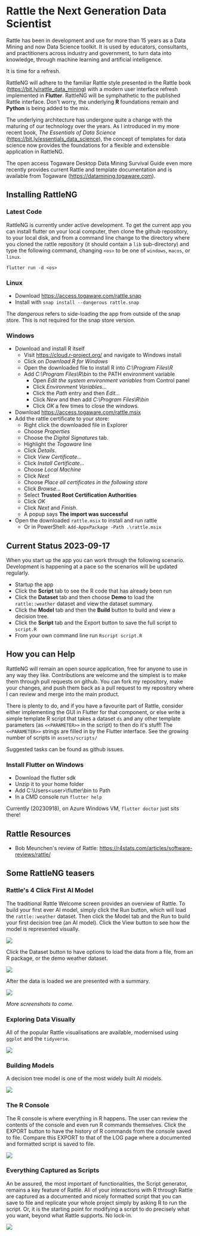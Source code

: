 # Rattle the Next Generation Data Scientist

Rattle has been in development and use for more than 15 years as a
Data Mining and now Data Science toolkit. It is used by educators,
consultants, and practitioners across industry and government, to turn
data into knowledge, through machine learning and artificial
intelligence.

It is time for a refresh.

RattleNG will adhere to the familiar Rattle style presented in the
Rattle book (https://bit.ly/rattle_data_mining) with a modern user
interface refresh implemented in **Flutter**. RattleNG will be
symphathetic to the published Rattle interface.  Don't worry, the
underlying **R** foundations remain and **Python** is being added to
the mix.

The underlying architecture has undergone quite a change with the
maturing of our technology over the years. As I introduced in my more
recent book, *The Essentials of Data Science*
(https://bit.ly/essentials_data_science), the concept of templates for
data science now provides the foundations for a flexible and
extensible application in RattleNG. 

The open access Togaware Desktop Data Mining Survival Guide even more
recently provides current Rattle and template documentation and is
available from Togaware (https://datamining.togaware.com).

## Installing RattleNG

### Latest Code

RattleNG is currently under active development. To get the current app
you can install flutter on your local computer, then clone the github
repository, to your local disk, and from a command line change to the
directory where you cloned the rattle repository (it should contain a
`lib` sub-directory) and type the following command, changing `<os>`
to be one of `windows`, `macos`, or `linux`.

```
flutter run -d <os>
```

### Linux

+ Download https://access.togaware.com/rattle.snap
+ Install with `snap install --dangerous rattle.snap`

The *dangerous* refers to side-loading the app from outside of the
snap store. This is not required for the snap store version.

### Windows

+ Download and install R itself
  + Visit https://cloud.r-project.org/ and navigate to Windows install
  + Click on *Download R for Windows*
  + Open the downloaded file to install R into *C:\Program Files\R*
  + Add *C:\Program Files\R\bin* to the PATH environment variable
    + Open *Edit the system environment variables* from Control panel
	+ Click *Environment Variables...*
	+ Click the *Path* entry and then *Edit...*
    + Click *New* and then add *C:\Program Files\R\bin*
    + Click *OK* a few times to close the windows.
+ Download https://access.togaware.com/rattle.msix
+ Add the rattle certificate to your store:
  + Right click the downloaded file in Explorer
  + Choose *Properties*
  + Choose the *Digital Signatures* tab. 
  + Highlight the *Togaware* line
  + Click *Details*. 
  + Click *View Certificate...* 
  + Click *Install Certificate...*
  + Choose *Local Machine*
  + Click *Next*
  + Choose *Place all certificates in the following store*
  + Click *Browse...*
  + Select **Trusted Root Certification Authorities**
  + Click *OK*
  + Click *Next* and *Finish*.
  + A popup says **The import was successful**
+ Open the downloaded `rattle.msix` to install and run rattle
  + Or in PowerShell: `Add-AppxPackage -Path .\rattle.msix`

## Current Status 2023-09-17

When you start up the app you can work through the following
scenario. Development is happening at a pace so the scenarios will be updated
regularly.

+ Startup the app
+ Click the **Script** tab to see the R code that has already been run
+ Click the **Dataset** tab and then choose **Demo** to load the
  `rattle::weather` dataset and view the dataset summary.
+ Click the **Model** tab and then the **Build** button to build and view a
  decision tree.
+ Click the **Script** tab and the Export button to save the full script
  to `script.R`
+ From your own command line run `Rscript script.R`

## How you can Help

RattleNG will remain an open source application, free for anyone to
use in any way they like. Contributions are welcome and the simplest
is to make them through pull requests on github. You can fork my
repository, make your changes, and push them back as a pull request to
my repository where I can review and merge into the main product.

There is plenty to do, and if you have a favourite part of Rattle,
consider either implementing the GUI in Flutter for that component, or
else write a simple template R script that takes a dataset `ds` and
any other template parameters (as ``<<PARAMETER>>`` in the script) to
then do it's stuff! The `<<PARAMETER>>` strings are filled in by the
Flutter interface. See the growing number of scripts in `assets/scripts/`

Suggested tasks can be found as github issues.

### Install Flutter on Windows

+ Download the flutter sdk
+ Unzip it to your home folder
+ Add C:\Users\<user>\flutter\bin to Path
+ In a CMD console run `flutter help`

Currently (20230918), on Azure Windows VM, `flutter doctor` just sits
there!

## Rattle Resources

+ Bob Meunchen's review of Rattle: https://r4stats.com/articles/software-reviews/rattle/

## Some RattleNG teasers

### Rattle's 4 Click First AI Model

The traditional Rattle Welcome screen provides an overview of
Rattle. To build your first ever AI model, simply click the Run
button, which will load the `rattle::weather` dataset. Then click the
Model tab and the Run to build your first decision tree (an AI
model). Click the View button to see how the model is represented
visually.

![](assets/screenshots/data_page.png)

Click the Dataset button to have options to load the data from a file,
from an R package, or the demo weather dataset.

![](assets/screenshots/data_source.png)

After the data is loaded we are presented with a summary.

![](assets/screenshots/data_summary.png)

*More screenshots to come.*

### Exploring Data Visually

All of the popular Rattle visualisations are available, modernised
using `ggplot` and the `tidyverse`.

![](assets/screenshots/explore_plot.png)

### Building Models

A decision tree model is one of the most widely built AI models.

![](assets/screenshots/model_rpart.png)

### The R Console

The R console is where everything in R happens. The user can review
the contents of the console and even run R commands themselves. Click
the EXPORT button to have the history of R commands from the console
saved to file. Compare this EXPORT to that of the LOG page where a
documented and formatted script is saved to file.

![](assets/screenshots/console_page.png)

### Everything Captured as Scripts

An be assured, the most important of functionalities, the Script
generator, remains a key feature of Rattle. All of your interactions
with R through Rattle are captured as a documented and nicely
formatted script that you can save to file and replicate your whole
project simply by asking R to run the script. Or, it is the starting
point for modifying a script to do precisely what you want, beyond
what Rattle supports. No lock-in.

![](assets/screenshots/script_page.png)
